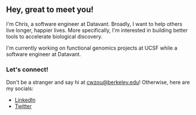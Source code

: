 ## Hey, great to meet you!

I'm Chris, a software engineer at Datavant. Broadly, I want to help others live longer, happier lives. More specifically, I'm interested in building better tools to accelerate biological discovery.

I'm currently working on functional genomics projects at UCSF while a software engineer at Datavant.

### Let's connect!
Don't be a stranger and say hi at cwzou@berkeley.edu! Otherwise, here are my socials:
- [LinkedIn](https://linkedin.com/in/chriswzou)
- [Twitter](https://twitter.com/chriwzou)


